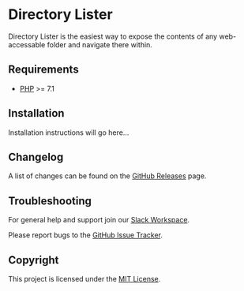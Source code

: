 Directory Lister
================

Directory Lister is the easiest way to expose the contents of any web-accessable
folder and navigate there within.

Requirements
------------

  - [PHP](https://php.net) >= 7.1

Installation
------------

Installation instructions will go here...

Changelog
---------

A list of changes can be found on the [GitHub Releases](https://github.com/PHLAK/directory-lister/releases) page.

Troubleshooting
---------------

For general help and support join our [Slack Workspace](https://ln.phlak.net/join-slack).

Please report bugs to the [GitHub Issue Tracker](https://github.com/PHLAK/directory-lister/issues).

Copyright
---------

This project is licensed under the [MIT License](https://github.com/PHLAK/directory-lister/blob/master/LICENSE).
